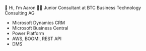 👋 Hi, I’m Aaron 
👨‍💻 Junior Consultant at BTC Business Technology Consulting AG
  - Microsoft Dynamics CRM
  - Microsoft Business Central
  - Power Platform
  - AWS, BOOMI, REST API
  - DMS

<!---
aaronabele/aaronabele is a ✨ special ✨ repository because its `README.md` (this file) appears on your GitHub profile.
You can click the Preview link to take a look at your changes.
--->
